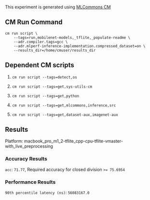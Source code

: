 This experiment is generated using [MLCommons CM](https://github.com/mlcommons/ck)
## CM Run Command
```
cm run script \
	--tags=run,mobilenet-models,_tflite,_populate-readme \
	--adr.compiler.tags=gcc \
	--adr.mlperf-inference-implementation.compressed_dataset=on \
	--results_dir=/home/cmuser/results_dir
```
## Dependent CM scripts 


1.  `cm run script --tags=detect,os`


2.  `cm run script --tags=get,sys-utils-cm`


3.  `cm run script --tags=get,python`


4.  `cm run script --tags=get,mlcommons,inference,src`


5.  `cm run script --tags=get,dataset-aux,imagenet-aux`


## Results

Platform: macbook_pro_m1_2-tflite_cpp-cpu-tflite-vmaster-with_live_preprocessing

### Accuracy Results 
`acc`: `71.77`, Required accuracy for closed division `>= 75.6954`

### Performance Results 
`90th percentile latency (ns)`: `56083167.0`
